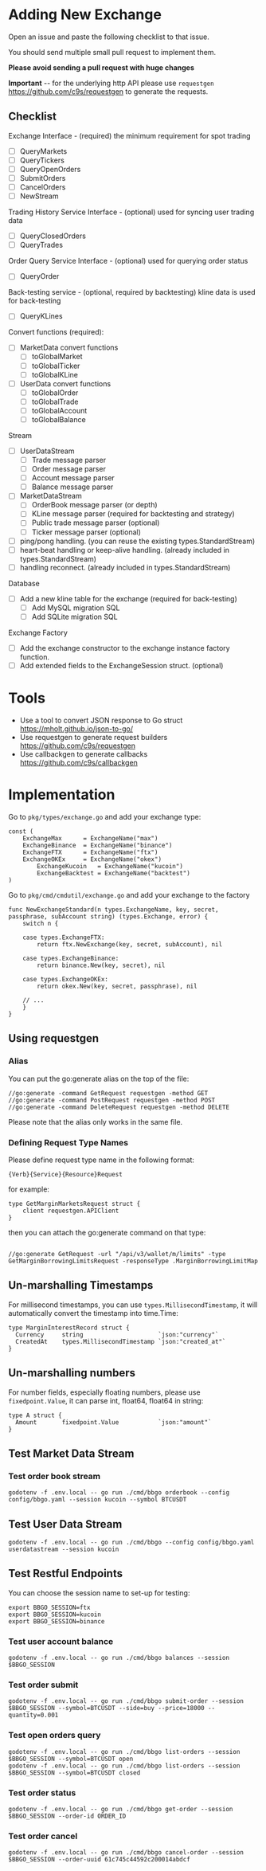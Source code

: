# Adding New Exchange

Open an issue and paste the following checklist to that issue.

You should send multiple small pull request to implement them.

**Please avoid sending a pull request with huge changes**

**Important** -- for the underlying http API please use `requestgen` <https://github.com/c9s/requestgen> to generate the
requests.

## Checklist

Exchange Interface - (required) the minimum requirement for spot trading

- [ ] QueryMarkets
- [ ] QueryTickers
- [ ] QueryOpenOrders
- [ ] SubmitOrders
- [ ] CancelOrders
- [ ] NewStream

Trading History Service Interface - (optional) used for syncing user trading data

- [ ] QueryClosedOrders
- [ ] QueryTrades

Order Query Service Interface - (optional) used for querying order status

- [ ] QueryOrder

Back-testing service - (optional, required by backtesting) kline data is used for back-testing

- [ ] QueryKLines

Convert functions (required):

- [ ] MarketData convert functions
    - [ ] toGlobalMarket
    - [ ] toGlobalTicker
    - [ ] toGlobalKLine
- [ ] UserData convert functions
    - [ ] toGlobalOrder
    - [ ] toGlobalTrade
    - [ ] toGlobalAccount
    - [ ] toGlobalBalance

Stream

- [ ] UserDataStream
    - [ ] Trade message parser
    - [ ] Order message parser
    - [ ] Account message parser
    - [ ] Balance message parser
- [ ] MarketDataStream
    - [ ] OrderBook message parser (or depth)
    - [ ] KLine message parser (required for backtesting and strategy)
    - [ ] Public trade message parser (optional)
    - [ ] Ticker message parser (optional)
- [ ] ping/pong handling. (you can reuse the existing types.StandardStream)
- [ ] heart-beat handling or keep-alive handling. (already included in types.StandardStream)
- [ ] handling reconnect. (already included in types.StandardStream)

Database

- [ ] Add a new kline table for the exchange (required for back-testing)
    - [ ] Add MySQL migration SQL
    - [ ] Add SQLite migration SQL

Exchange Factory

- [ ] Add the exchange constructor to the exchange instance factory function.
- [ ] Add extended fields to the ExchangeSession struct. (optional)

# Tools

- Use a tool to convert JSON response to Go struct <https://mholt.github.io/json-to-go/>
- Use requestgen to generate request builders <https://github.com/c9s/requestgen>
- Use callbackgen to generate callbacks <https://github.com/c9s/callbackgen>

# Implementation

Go to `pkg/types/exchange.go` and add your exchange type:

```
const (
	ExchangeMax      = ExchangeName("max")
	ExchangeBinance  = ExchangeName("binance")
	ExchangeFTX      = ExchangeName("ftx")
	ExchangeOKEx     = ExchangeName("okex")
        ExchangeKucoin   = ExchangeName("kucoin")
        ExchangeBacktest = ExchangeName("backtest")
)
```

Go to `pkg/cmd/cmdutil/exchange.go` and add your exchange to the factory

```
func NewExchangeStandard(n types.ExchangeName, key, secret, passphrase, subAccount string) (types.Exchange, error) {
	switch n {

	case types.ExchangeFTX:
		return ftx.NewExchange(key, secret, subAccount), nil

	case types.ExchangeBinance:
		return binance.New(key, secret), nil

	case types.ExchangeOKEx:
		return okex.New(key, secret, passphrase), nil

    // ...
	}
}
```

## Using requestgen

### Alias

You can put the go:generate alias on the top of the file:

```
//go:generate -command GetRequest requestgen -method GET
//go:generate -command PostRequest requestgen -method POST
//go:generate -command DeleteRequest requestgen -method DELETE
```

Please note that the alias only works in the same file.

### Defining Request Type Names

Please define request type name in the following format:

```
{Verb}{Service}{Resource}Request
```

for example:

```
type GetMarginMarketsRequest struct {
	client requestgen.APIClient
}
```

then you can attach the go:generate command on that type:

```

//go:generate GetRequest -url "/api/v3/wallet/m/limits" -type GetMarginBorrowingLimitsRequest -responseType .MarginBorrowingLimitMap
```

## Un-marshalling Timestamps

For millisecond timestamps, you can use `types.MillisecondTimestamp`, it will automatically convert the timestamp into
time.Time:

```
type MarginInterestRecord struct {
  Currency     string                     `json:"currency"`
  CreatedAt    types.MillisecondTimestamp `json:"created_at"`
}
```

## Un-marshalling numbers

For number fields, especially floating numbers, please use `fixedpoint.Value`, it can parse int, float64, float64 in
string:

```
type A struct {
  Amount       fixedpoint.Value           `json:"amount"`
}
```

## Test Market Data Stream

### Test order book stream

```shell
godotenv -f .env.local -- go run ./cmd/bbgo orderbook --config config/bbgo.yaml --session kucoin --symbol BTCUSDT
```

## Test User Data Stream

```shell
godotenv -f .env.local -- go run ./cmd/bbgo --config config/bbgo.yaml userdatastream --session kucoin
```

## Test Restful Endpoints

You can choose the session name to set-up for testing:

```shell
export BBGO_SESSION=ftx
export BBGO_SESSION=kucoin
export BBGO_SESSION=binance
```

### Test user account balance

```shell
godotenv -f .env.local -- go run ./cmd/bbgo balances --session $BBGO_SESSION
```

### Test order submit

```shell
godotenv -f .env.local -- go run ./cmd/bbgo submit-order --session $BBGO_SESSION --symbol=BTCUSDT --side=buy --price=18000 --quantity=0.001
```

### Test open orders query

```shell
godotenv -f .env.local -- go run ./cmd/bbgo list-orders --session $BBGO_SESSION --symbol=BTCUSDT open
godotenv -f .env.local -- go run ./cmd/bbgo list-orders --session $BBGO_SESSION --symbol=BTCUSDT closed
```

### Test order status

```shell
godotenv -f .env.local -- go run ./cmd/bbgo get-order --session $BBGO_SESSION --order-id ORDER_ID
```

### Test order cancel

```shell
godotenv -f .env.local -- go run ./cmd/bbgo cancel-order --session $BBGO_SESSION --order-uuid 61c745c44592c200014abdcf
```
